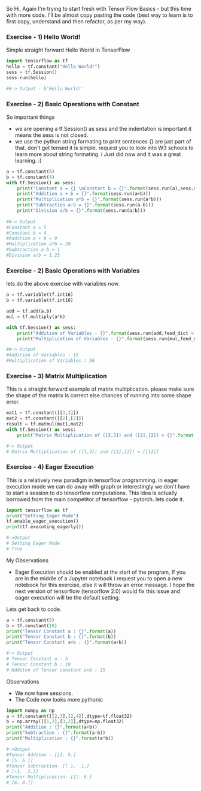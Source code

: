 So Hi, Again I'm trying to start fresh with Tensor Flow Basics - but this time with more code. I'll be almost copy pasting the code (best way to learn is to first copy, understand and then refactor, as per my way). 

### Exercise - 1) Hello World!

Simple straight forward Hello World in TensorFlow

```python
import tensorflow as tf
hello = tf.constant("Hello World!")
sess = tf.Session()
sess.run(hello)

##-> Output - b'Hello World!'
```

### Exercise - 2)  Basic Operations with Constant

So important things 

* we are opening a tf.Session() as sess and the indentation is important it means the sess is not closed.
* we use the python string formating to print sentences {} are just part of that. don't get tensed it is simple. request you to look into W3 schools to learn more about string formating. i Just did now and it was a great learning. :)

```python
a = tf.constant(5)
b = tf.constant(4)
with tf.Session() as sess:
    print("Constant a = {} \nConstant b = {}".format(sess.run(a),sess.run(b)))
    print("Addition a + b = {}".format(sess.run(a+b)))
    print("Multiplication a*b = {}".format(sess.run(a*b)))
    print("Subtraction a-b = {}".format(sess.run(a-b)))
    print("Division a/b = {}".format(sess.run(a/b)))
    
##-> Output
#Constant a = 5 
#Constant b = 4
#Addition a + b = 9
#Multiplication a*b = 20
#Subtraction a-b = 1
#Division a/b = 1.25
```

### Exercise - 2)  Basic Operations with Variables

lets do the above exercise with variables now.

```python
a = tf.variable(tf.int16)
b = tf.variable(tf.int16)

add = tf.add(a,b)
mul = tf.multiply(a*b)

with tf.Session() as sess:
    print("Addition of Variables - {}".format(sess.run(add,feed_dict = {a:10,b:5})))
    print("Multiplication of Variables - {}".format(sess.run(mul,feed_dict = {a:10,b:5})))

##-> Output
#Addition of Variables : 15
#Multiplication of Variables : 50
```

### Exercise - 3) Matrix Multiplication

This is a straight forward example of matrix multiplication. please make sure the shape of the matrix is correct else chances of running into some shape error.

```python
mat1 = tf.constant([[3,3]])
mat2 = tf.constant([[2],[2]])
result = tf.matmul(mat1,mat2)
with tf.Session() as sess:
    print("Matrix Multiplication of ([3,3]) and ([2],[2]) = {}".format(sess.run(result))

#-> Output
# Matrix Multiplication of ([3,3]) and ([2],[2]) = [[12]]
```

### Exercise - 4) Eager Execution

This is a relatively new paradigm in tensorflow programming. in eager execution mode we can do away with graph or interestingly we don't have to start a session to do tensorflow computations. This idea is actually  borrowed from the main competitor of tensorflow - pytorch. lets code it.

```python
import tensorflow as tf
print("Setting Eager Mode")
tf.enable_eager_execution()
print(tf.executing_eagerly())

#->Output
# Setting Eager Mode
# True
```

My Observations

* Eager Execution should be enabled at the start of the program, If you are in the middle of a Jupyter notebook i request you to open a new notebook for this exercise, else it will throw an error message. I hope the next version of tensorflow (tensorflow 2.0) would fix this issue and eager execution will be the default setting.

Lets get back to code.

```python
a = tf.constant(5)
b = tf.constant(10)
print("Tensor Constant a : {}".format(a))
print("Tensor Constant b : {}".format(b))
print("Tensor Constant a+b : {}".format(a+b))

#-> Output
# Tensor Constant a : 5
# Tensor Constant b : 10
# Additon of Tensor constant a+b : 15
```

Observations

* We now have sessions.
* The Code now looks more pythonic 

```python
import numpy as np
a = tf.constant([[2,3],[2,4]],dtype=tf.float32)
b = np.array([[1,2],[3,2]],dtype=np.float32)
print("Addition : {}".format(a+b))
print("Subtraction : {}".format(a-b))
print("Multiplication : {}".format(a*b))

#->Output
#Tensor Additon - [[3. 5.]
# [5. 6.]]
#Tensor Subtraction- [[ 1.  1.]
# [-1.  2.]]
#Tensor Multiplication- [[2. 6.]
# [6. 8.]]
```

